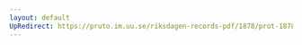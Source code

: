```yaml
---
layout: default
UpRedirect: https://pruto.im.uu.se/riksdagen-records-pdf/1878/prot-1878--fk--036/prot-1878--fk--036_033.pdf
---
```

